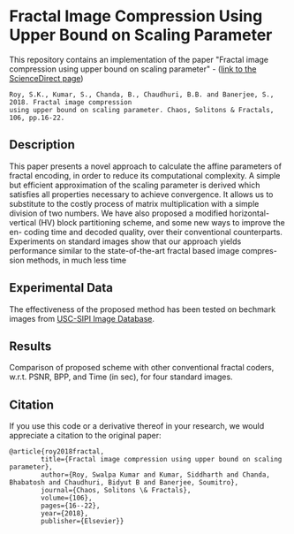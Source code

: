 # Fractal Image Compression Using Upper Bound on Scaling Parameter

This repository contains an implementation of the paper "Fractal image compression using upper bound on scaling parameter" - ([link to the ScienceDirect page](https://www.sciencedirect.com/science/article/pii/S0960077917304691))
```
Roy, S.K., Kumar, S., Chanda, B., Chaudhuri, B.B. and Banerjee, S., 2018. Fractal image compression 
using upper bound on scaling parameter. Chaos, Solitons & Fractals, 106, pp.16-22.
```            
            
## Description
This paper presents a novel approach to calculate the affine parameters of fractal encoding, in order to reduce its computational complexity. A simple but efficient approximation of the scaling parameter is derived which satisfies all properties necessary to achieve convergence. It allows us to substitute to the costly process of matrix multiplication with a simple division of two numbers. We have also proposed a modified horizontal-vertical (HV) block partitioning scheme, and some new ways to improve the en- coding time and decoded quality, over their conventional counterparts. Experiments on standard images show that our approach yields performance similar to the state-of-the-art fractal based image compres- sion methods, in much less time


## Experimental Data
 
 The effectiveness of the proposed method has been tested on bechmark images from [USC-SIPI Image Database](http://sipi.usc.edu/database/).

## Results

Comparison of proposed scheme with other conventional fractal coders, w.r.t. PSNR, BPP, and Time (in sec), for four standard images.


## Citation

If you use this code or a derivative thereof in your research, we would appreciate a citation to the original paper:

```
@article{roy2018fractal,
        title={Fractal image compression using upper bound on scaling parameter},
        author={Roy, Swalpa Kumar and Kumar, Siddharth and Chanda, Bhabatosh and Chaudhuri, Bidyut B and Banerjee, Soumitro},
        journal={Chaos, Solitons \& Fractals},
        volume={106},
        pages={16--22},
        year={2018},
        publisher={Elsevier}}
```

